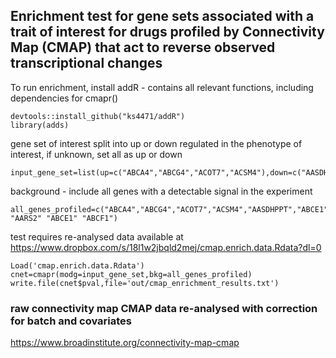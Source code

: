 
## Enrichment test for gene sets associated with a trait of interest for drugs profiled by Connectivity Map (CMAP) that act to reverse observed transcriptional changes

To run enrichment, install addR - contains all relevant functions, including dependencies for cmapr()


```
devtools::install_github("ks4471/addR")
library(adds)
```

gene set of interest split into up or down regulated in the phenotype of interest, if unknown, set all as up or down
```
input_gene_set=list(up=c("ABCA4","ABCG4","ACOT7","ACSM4"),down=c("AASDHPPT","ABCE1","ABHD13","ABRAXAS2"))
```

background - include all genes with a detectable signal in the experiment

```
all_genes_profiled=c("ABCA4","ABCG4","ACOT7","ACSM4","AASDHPPT","ABCE1","ABHD13","ABRAXAS2","AARS" "AARS2" "ABCE1" "ABCF1")
```

test requires re-analysed data available at https://www.dropbox.com/s/18l1w2jbqld2mej/cmap.enrich.data.Rdata?dl=0

```
Load('cmap.enrich.data.Rdata')
cnet=cmapr(modg=input_gene_set,bkg=all_genes_profiled)
write.file(cnet$pval,file='out/cmap_enrichment_results.txt')

```




### raw connectivity map CMAP data re-analysed with correction for batch and covariates
https://www.broadinstitute.org/connectivity-map-cmap

